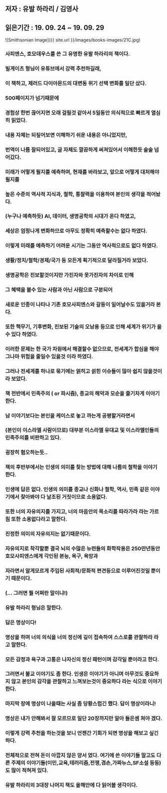 ## 저자 : 유발 하라리 / 김영사

## 읽은기간 : 19. 09. 24  ~ 19. 09. 29

![Smithsonian Image]({{ site.url }}/images/books-images/21C.jpg)

### 사피엔스, 호모데우스를 쓴 그 유명한 유발 하라리의 책이다.

### 빌게이츠 형님이 유튜브에서 강력 추천하길래,

### 이 책하고, 제러드 다이아몬드의 대변동 위기 선택 변화를 일단 샀다.

### 500페이지가 넘기때문에

### 경험상 한번 끊어지면 오래 걸릴것 같아서 5일동안 의식적으로 빠르게 열심히 읽었다.

### 내용 자체는 되짚어보면 이해하기 쉬운 내용은 아니었지만,

### 번역이 나름 잘되어있고, 글 자체도 깔끔하게 써져있어서 이해한듯 술술 넘어갔다.

### 미래가 어떻게 될지를 예측하며, 현재를 바라보고, 앞으로 어떻게 대처해야 될지를

### 높은 수준의 역사적 지식과, 철학, 통찰력을 이용하여 본인의 생각을 적어놨다.

### (누구나 예측하듯) AI, 데이터, 생명공학의 시대가 온다 하였고,

### 세상은 엄청나게 변화하므로 아무도 정확히 예측할수는 없다 하였다.

### 이렇게 미래를 예측하기 어려운 시기는 그동안 역사적으로도 없다 하였다.

### 생활/정치/철학/경제/국가 등 모든게 획기적으로 달라질거라 보았다.

### 생명공학은 진보할것이지만 가진자와 못가진자의 차이로 인해

### 그 혜택을 볼수 있는 사람과 아닌 사람으로 구분되어

### 새로운 인종이 나타나 기존 호모사피엔스와 갈등이 일어날수도 있을거라 본다.

### 또한 핵무기, 기후변화, 진보된 기술의 오남용 등으로 인해 세계가 위기가 올수 있다 하였다.

### 이러한 문제는 한 국가 차원에서 해결할수 없으므로, 전세계가 합심을 해야 그나마 위험을 줄일수 있을것 이라 하였다.

### 그러나 전세계를 하나로 묶기에는 얽히고 섥힌 이슈들이 많아 쉽지 않을것이라 보았다.

### 책 전반에서 민족주의 ( or 파시즘), 종교의 해악과 모순을 줄기차게 이야기 한다.

### 남 이야기보다는 본인을 케이스로 놓고 까는게 공평할거라면서

### (본인이 이스라엘 사람이므로) 대부분 이스라엘 유대교 및 이스라엘인들의 민족주의를 비판하고 있다.

### 굉장히 혐오하는듯..


### 책의 후반부에서는 인생의 의미를 찾는 방법에 대해 나름의 철학을 이야기 한다.

### 인생에 답은 없다. 인생의 의미를 종교나 신화나 철학, 역사, 민족 같은 이야기에서 찾아봐야 다 날조된 거짓이므로 소용없다.

### 또한 너의 자유의지를 가지고, 너의 마음안의 목소리를 따라가라 라는 가르침 또한 소용없다라고 말한다.

### 진정한 의미의 자유의지는 없기때문이다.

### 자유의지로 착각할뿐 결국 뇌의 수많은 뉴련들의 화학작용은 250만년동안 호모사피엔스에게 각인된 본능, 욕구, 욕망과

### 자라면서 알게모르게 주입된 사회적/문화적 편견등으로 이루어진것일 뿐이기 때문이다.


### (... 그러면 뭘 어쩌란 말이냐!)

### 유발 하라리 형님은 말한다.

### 답은 명상이다!

### 명상을 하며 너의 의식을 너의 정신에 깊이 접속하여 스스로를 관찰하라 라고 말한다.

### 모든 감정과 욕구과 고통은 나자신의 정신 패턴이며 감각일 뿐이라고 한다.

### 그러면서 불교 이야기도 좀 한다. 인생은 이야기가 아니며 아무것도 중요하지 않고 본인의 감각을 관찰하고 느껴보는것이 중요하다 라는 식으로 이야기 한다.

### 마지막 장에 명상이 나올때는 사실 좀 당황스럽긴 했다. 답이 명상이라니!

### 명상은 내가 안해봐서 잘 모르므로 일단 20장까지만 알아 들은셈 쳐야 겠다.

### 이렇게 강력 추천을 하는것을 보니 언젠간 기회가 되면 명상을 해보고 싶긴 하다.

### 전체적으로 전혀 돈이 아깝지 않은 양서 였다. 여기에 쓴 이야기들 말고도 다른 주제의 이야기들(이민,교육,테러리즘,전쟁,겸손,가짜뉴스,SF소설 등등)도 많이 적혀져 있다.

### 유발 하라리의 3대장 나머지 책도 올해안에 다 읽어볼 생각이다.
